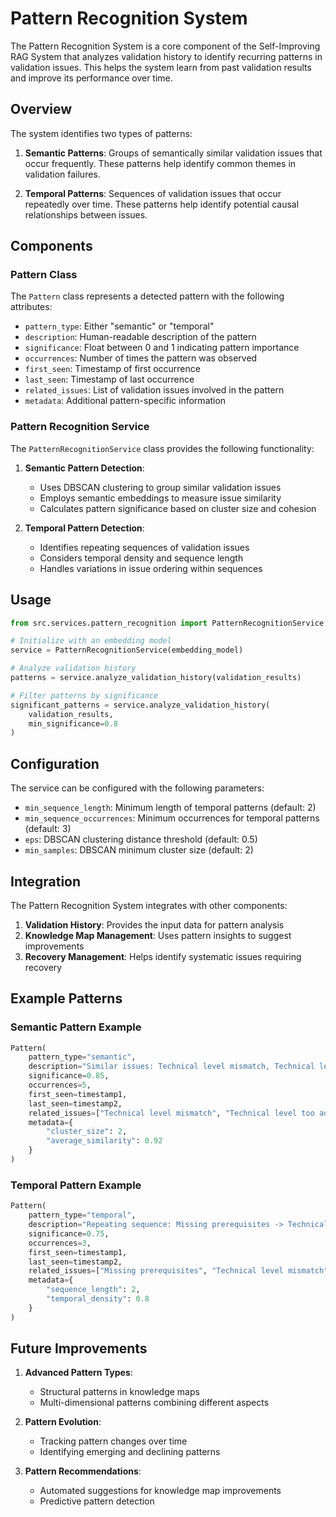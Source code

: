 # Pattern Recognition System

The Pattern Recognition System is a core component of the Self-Improving RAG System that analyzes validation history to identify recurring patterns in validation issues. This helps the system learn from past validation results and improve its performance over time.

## Overview

The system identifies two types of patterns:

1. **Semantic Patterns**: Groups of semantically similar validation issues that occur frequently. These patterns help identify common themes in validation failures.

2. **Temporal Patterns**: Sequences of validation issues that occur repeatedly over time. These patterns help identify potential causal relationships between issues.

## Components

### Pattern Class

The `Pattern` class represents a detected pattern with the following attributes:

- `pattern_type`: Either "semantic" or "temporal"
- `description`: Human-readable description of the pattern
- `significance`: Float between 0 and 1 indicating pattern importance
- `occurrences`: Number of times the pattern was observed
- `first_seen`: Timestamp of first occurrence
- `last_seen`: Timestamp of last occurrence
- `related_issues`: List of validation issues involved in the pattern
- `metadata`: Additional pattern-specific information

### Pattern Recognition Service

The `PatternRecognitionService` class provides the following functionality:

1. **Semantic Pattern Detection**:
   - Uses DBSCAN clustering to group similar validation issues
   - Employs semantic embeddings to measure issue similarity
   - Calculates pattern significance based on cluster size and cohesion

2. **Temporal Pattern Detection**:
   - Identifies repeating sequences of validation issues
   - Considers temporal density and sequence length
   - Handles variations in issue ordering within sequences

## Usage

```python
from src.services.pattern_recognition import PatternRecognitionService

# Initialize with an embedding model
service = PatternRecognitionService(embedding_model)

# Analyze validation history
patterns = service.analyze_validation_history(validation_results)

# Filter patterns by significance
significant_patterns = service.analyze_validation_history(
    validation_results,
    min_significance=0.8
)
```

## Configuration

The service can be configured with the following parameters:

- `min_sequence_length`: Minimum length of temporal patterns (default: 2)
- `min_sequence_occurrences`: Minimum occurrences for temporal patterns (default: 3)
- `eps`: DBSCAN clustering distance threshold (default: 0.5)
- `min_samples`: DBSCAN minimum cluster size (default: 2)

## Integration

The Pattern Recognition System integrates with other components:

1. **Validation History**: Provides the input data for pattern analysis
2. **Knowledge Map Management**: Uses pattern insights to suggest improvements
3. **Recovery Management**: Helps identify systematic issues requiring recovery

## Example Patterns

### Semantic Pattern Example
```python
Pattern(
    pattern_type="semantic",
    description="Similar issues: Technical level mismatch, Technical level too advanced",
    significance=0.85,
    occurrences=5,
    first_seen=timestamp1,
    last_seen=timestamp2,
    related_issues=["Technical level mismatch", "Technical level too advanced"],
    metadata={
        "cluster_size": 2,
        "average_similarity": 0.92
    }
)
```

### Temporal Pattern Example
```python
Pattern(
    pattern_type="temporal",
    description="Repeating sequence: Missing prerequisites -> Technical level mismatch",
    significance=0.75,
    occurrences=3,
    first_seen=timestamp1,
    last_seen=timestamp2,
    related_issues=["Missing prerequisites", "Technical level mismatch"],
    metadata={
        "sequence_length": 2,
        "temporal_density": 0.8
    }
)
```

## Future Improvements

1. **Advanced Pattern Types**:
   - Structural patterns in knowledge maps
   - Multi-dimensional patterns combining different aspects

2. **Pattern Evolution**:
   - Tracking pattern changes over time
   - Identifying emerging and declining patterns

3. **Pattern Recommendations**:
   - Automated suggestions for knowledge map improvements
   - Predictive pattern detection 